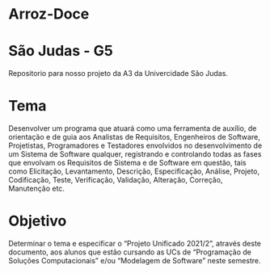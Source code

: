 # Arroz-Doce

# São Judas - G5

Repositorio para nosso projeto da A3 da Univercidade São Judas. 

# Tema 

Desenvolver um programa que atuará como uma ferramenta de auxílio, de 
orientação e de guia aos Analistas de Requisitos, Engenheiros de Software, Projetistas, Programadores e Testadores envolvidos no desenvolvimento de um 
Sistema de Software qualquer, registrando e controlando todas as fases que 
envolvam os Requisitos de Sistema e de Software em questão, tais como Elicitação, 
Levantamento, Descrição, Especificação, Análise, Projeto, Codificação, Teste, 
Verificação, Validação, Alteração, Correção, Manutenção etc.

# Objetivo

Determinar o tema e especificar o “Projeto Unificado 2021/2”, através deste 
documento, aos alunos que estão cursando as UCs de “Programação de Soluções 
Computacionais” e/ou “Modelagem de Software” neste semestre.

